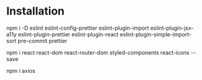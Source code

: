 # Installation

npm i -D eslint eslint-config-prettier eslint-plugin-import eslint-plugin-jsx-a11y eslint-plugin-prettier eslint-plugin-react eslint-plugin-simple-import-sort pre-commit prettier

npm i react react-dom react-router-dom styled-components react-icons --save

npm i axios

